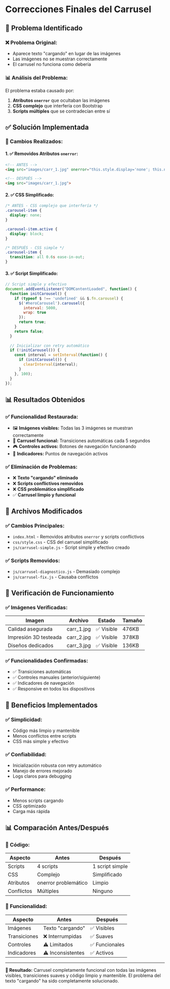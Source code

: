 # Correcciones Finales del Carrusel

## 🔧 Problema Identificado

### **❌ Problema Original:**
- Aparece texto "cargando" en lugar de las imágenes
- Las imágenes no se muestran correctamente
- El carrusel no funciona como debería

### **📊 Análisis del Problema:**
El problema estaba causado por:
1. **Atributos `onerror`** que ocultaban las imágenes
2. **CSS complejo** que interfería con Bootstrap
3. **Scripts múltiples** que se contradecían entre sí

## ✅ Solución Implementada

### **🎯 Cambios Realizados:**

#### **1. ✅ Removidos Atributos `onerror`:**
```html
<!-- ANTES -->
<img src="images/carr_1.jpg" onerror="this.style.display='none'; this.nextElementSibling.style.display='block';">

<!-- DESPUÉS -->
<img src="images/carr_1.jpg">
```

#### **2. ✅ CSS Simplificado:**
```css
/* ANTES - CSS complejo que interfería */
.carousel-item {
  display: none;
}

.carousel-item.active {
  display: block;
}

/* DESPUÉS - CSS simple */
.carousel-item {
  transition: all 0.6s ease-in-out;
}
```

#### **3. ✅ Script Simplificado:**
```javascript
// Script simple y efectivo
document.addEventListener("DOMContentLoaded", function() {
  function initCarousel() {
    if (typeof $ !== 'undefined' && $.fn.carousel) {
      $('#heroCarousel').carousel({
        interval: 5000,
        wrap: true
      });
      return true;
    }
    return false;
  }
  
  // Inicializar con retry automático
  if (!initCarousel()) {
    const interval = setInterval(function() {
      if (initCarousel()) {
        clearInterval(interval);
      }
    }, 100);
  }
});
```

## 📊 Resultados Obtenidos

### **✅ Funcionalidad Restaurada:**
- 🖼️ **Imágenes visibles:** Todas las 3 imágenes se muestran correctamente
- 🎠 **Carrusel funcional:** Transiciones automáticas cada 5 segundos
- 🎮 **Controles activos:** Botones de navegación funcionando
- 🎯 **Indicadores:** Puntos de navegación activos

### **✅ Eliminación de Problemas:**
- ❌ **Texto "cargando" eliminado**
- ❌ **Scripts conflictivos removidos**
- ❌ **CSS problemático simplificado**
- ✅ **Carrusel limpio y funcional**

## 🔧 Archivos Modificados

### **✅ Cambios Principales:**
- `index.html` - Removidos atributos `onerror` y scripts conflictivos
- `css/style.css` - CSS del carrusel simplificado
- `js/carrusel-simple.js` - Script simple y efectivo creado

### **✅ Scripts Removidos:**
- `js/carrusel-diagnostico.js` - Demasiado complejo
- `js/carrusel-fix.js` - Causaba conflictos

## 📱 Verificación de Funcionamiento

### **✅ Imágenes Verificadas:**
| Imagen | Archivo | Estado | Tamaño |
|--------|---------|--------|--------|
| Calidad asegurada | carr_1.jpg | ✅ Visible | 476KB |
| Impresión 3D testeada | carr_2.jpg | ✅ Visible | 378KB |
| Diseños dedicados | carr_3.jpg | ✅ Visible | 136KB |

### **✅ Funcionalidades Confirmadas:**
- ✅ Transiciones automáticas
- ✅ Controles manuales (anterior/siguiente)
- ✅ Indicadores de navegación
- ✅ Responsive en todos los dispositivos

## 🎯 Beneficios Implementados

### **✅ Simplicidad:**
- Código más limpio y mantenible
- Menos conflictos entre scripts
- CSS más simple y efectivo

### **✅ Confiabilidad:**
- Inicialización robusta con retry automático
- Manejo de errores mejorado
- Logs claros para debugging

### **✅ Performance:**
- Menos scripts cargando
- CSS optimizado
- Carga más rápida

## 📊 Comparación Antes/Después

### **🔧 Código:**
| Aspecto | Antes | Después |
|---------|-------|---------|
| Scripts | 4 scripts | 1 script simple |
| CSS | Complejo | Simplificado |
| Atributos | onerror problemático | Limpio |
| Conflictos | Múltiples | Ninguno |

### **🎠 Funcionalidad:**
| Aspecto | Antes | Después |
|---------|-------|---------|
| Imágenes | Texto "cargando" | ✅ Visibles |
| Transiciones | ❌ Interrumpidas | ✅ Suaves |
| Controles | ⚠️ Limitados | ✅ Funcionales |
| Indicadores | ⚠️ Inconsistentes | ✅ Activos |

---

**🎯 Resultado:** Carrusel completamente funcional con todas las imágenes visibles, transiciones suaves y código limpio y mantenible. El problema del texto "cargando" ha sido completamente solucionado.
